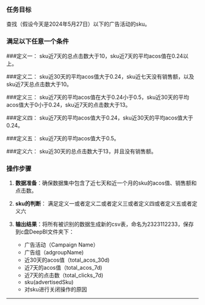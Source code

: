 ### 任务目标
查找（假设今天是2024年5月27日）以下的广告活动的sku。

### 满足以下任意一个条件

###定义一：
sku近7天的总点击数大于10，sku近7天的平均acos值在0.24以上。

###定义二：
sku近30天的平均acos值大于0.24，sku近七天没有销售额，以及sku近7天总点击数大于10。

###定义三：
sku近7天的平均acos值在大于0.24小于0.5，sku近30天的平均acos值大于0小于0.24，sku近7天的点击数大于13。

###定义四：
sku近7天的平均acos值大于0.24，sku近30天的平均acos值大于0.24。

###定义五：
sku近7天的平均acos值大于0.5。

###定义六：
sku近30天的总点击数大于13，并且没有销售额。

### 操作步骤
1. **数据准备**：确保数据集中包含了近七天和近一个月的sku的acos值、销售额和点击数。

2. **sku的判断**：
  满足定义一或者定义二或者定义三或者定义四或者定义五或者定义六

3. **输出结果**：将所有被识别的数据生成新的csv表，命名为2323112233，保存到c盘DeepBI文件夹下：
   - 广告活动（Campaign Name）
   - 广告组（adgroupName)
   - 近30天的acos值（total_acos_30d)
   - 近7天的acos值（total_acos_7d)
   - 近7天的点击数（total_clicks_7d)
   - sku(advertisedSku)
   - 对sku进行关闭操作的原因
****
